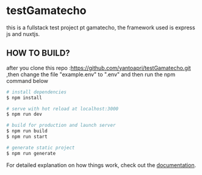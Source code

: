 # testGamatecho
this is a fullstack test project pt gamatecho, the framework used is express js and nuxtjs.

## HOW TO BUILD?
after you clone this repo :https://github.com/yantoapri/testGamatecho.git ,then change the file "example.env" to ".env" and then run the npm command below

```bash
# install dependencies
$ npm install

# serve with hot reload at localhost:3000
$ npm run dev

# build for production and launch server
$ npm run build
$ npm run start

# generate static project
$ npm run generate
```

For detailed explanation on how things work, check out the [documentation](https://nuxtjs.org).


